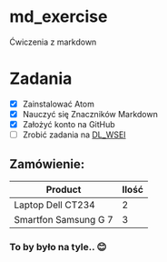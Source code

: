# md_exercise
Ćwiczenia z markdown
# Zadania
- [x] Zainstalować Atom
- [x] Nauczyć się Znaczników Markdown
- [x] Założyć konto na GitHub
- [ ] Zrobić zadania na [DL_WSEI](https://dl.wsei.lublin.pl)

## Zamówienie: 

Product | Ilość
--------|-----------
Laptop Dell CT234 | 2
Smartfon Samsung G 7 | 3


### To by było na tyle.. :blush:
